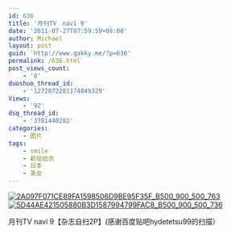 ```yaml
---
id: 636
title: '月刊TV　navi 9'
date: '2011-07-27T07:59:59+08:00'
author: Michael
layout: post
guid: 'http://www.gakky.me/?p=636'
permalink: /636.html
post_views_count:
    - '0'
duoshuo_thread_id:
    - '1272072281174049329'
Views:
    - '92'
dsq_thread_id:
    - '3781440282'
categories:
    - 图片
tags:
    - smile
    - 新垣结衣
    - 日本
    - 美女
---
```


[![2A097F071CE89FA1598506D9BE95F35F_B500_900_500_763](http://www.yui-aragaki.org/wp-content/uploads/img/2A097F071CE89FA1598506D9BE95F35F_B500_900_500_763.jpeg)](http://www.yui-aragaki.org/wp-content/uploads/img/2A097F071CE89FA1598506D9BE95F35F_B1280_1280_671_1024.jpeg) [![5D44AE421505880B3D1587994799FAC8_B500_900_500_736](http://www.yui-aragaki.org/wp-content/uploads/img/5D44AE421505880B3D1587994799FAC8_B500_900_500_736.jpeg)](http://www.yui-aragaki.org/wp-content/uploads/img/5D44AE421505880B3D1587994799FAC8_B1280_1280_695_1024.jpeg)

月刊TV navi 9【杂志自扫2P】(感谢百度贴吧hydetetsu99的扫描）